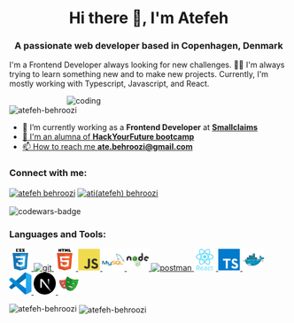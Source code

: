 <h1 align="center">Hi there 👋, I'm Atefeh</h1>
<h3 align="center">A passionate web developer based in Copenhagen, Denmark</h3>
<p>I'm a Frontend Developer always looking for new challenges. 🐱‍💻 I'm always trying to learn something new and to make new projects. Currently, I'm mostly working with Typescript, Javascript, and React.</p>
<img align="right" alt="coding" width="400" src="https://tse4.mm.bing.net/th?id=OIP.uGIdIh7Um_O_Cry35-_uhwHaFj&pid=Api&P=0&h=180">



<p align="left"> <img src="https://komarev.com/ghpvc/?username=atefeh-behroozi&label=Profile%20views&color=0e75b6&style=flat" alt="atefeh-behroozi" /> </p>




- 🌱 I’m currently working as a **Frontend Developer** at <a href="https://www.smallclaims.ai/">**Smallclaims**
- 🤝 I'm an alumna of<a href="https://www.hackyourfuture.dk/"> **HackYourFuture bootcamp**
- 📫 How to reach me **ate.behroozi@gmail.com**
  

<h3 align="left">Connect with me:</h3>
<p align="left">
<a href="https://codepen.io/atefeh behroozi" target="blank"><img align="center" src="https://raw.githubusercontent.com/rahuldkjain/github-profile-readme-generator/master/src/images/icons/Social/codepen.svg" alt="atefeh behroozi" height="30" width="40" /></a>
<a href="https://linkedin.com/in/ati(atefeh) behroozi" target="blank"><img align="center" src="https://raw.githubusercontent.com/rahuldkjain/github-profile-readme-generator/master/src/images/icons/Social/linked-in-alt.svg" alt="ati(atefeh) behroozi" height="30" width="40" /></a>
</p>


<img align="center" src="https://www.codewars.com/users/Atefeh-Behroozi/badges/micro" alt="codewars-badge" />
<h3 align="left">Languages and Tools:</h3>
<p align="left"> <a href="https://www.w3schools.com/css/" target="_blank" rel="noreferrer"> <img src="https://raw.githubusercontent.com/devicons/devicon/master/icons/css3/css3-original-wordmark.svg" alt="css3" width="40" height="40"/> </a> <a href="https://git-scm.com/" target="_blank" rel="noreferrer"> <img src="https://www.vectorlogo.zone/logos/git-scm/git-scm-icon.svg" alt="git" width="40" height="40"/> </a> <a href="https://www.w3.org/html/" target="_blank" rel="noreferrer"> <img src="https://raw.githubusercontent.com/devicons/devicon/master/icons/html5/html5-original-wordmark.svg" alt="html5" width="40" height="40"/> </a> <a href="https://developer.mozilla.org/en-US/docs/Web/JavaScript" target="_blank" rel="noreferrer"> <img src="https://raw.githubusercontent.com/devicons/devicon/master/icons/javascript/javascript-original.svg" alt="javascript" width="40" height="40"/> </a> <a href="https://www.mysql.com/" target="_blank" rel="noreferrer"> <img src="https://raw.githubusercontent.com/devicons/devicon/master/icons/mysql/mysql-original-wordmark.svg" alt="mysql" width="40" height="40"/> </a> <a href="https://nodejs.org" target="_blank" rel="noreferrer"> <img src="https://raw.githubusercontent.com/devicons/devicon/master/icons/nodejs/nodejs-original-wordmark.svg" alt="nodejs" width="40" height="40"/> </a> <a href="https://postman.com" target="_blank" rel="noreferrer"> <img src="https://www.vectorlogo.zone/logos/getpostman/getpostman-icon.svg" alt="postman" width="40" height="40"/> </a> <a href="https://reactjs.org/" target="_blank" rel="noreferrer"> <img src="https://raw.githubusercontent.com/devicons/devicon/master/icons/react/react-original-wordmark.svg" alt="react" width="40" height="40"/> </a> <a href="https://www.typescriptlang.org/" target="_blank" rel="noreferrer"> <img src="https://raw.githubusercontent.com/devicons/devicon/master/icons/typescript/typescript-original.svg" alt="typescript" width="40" height="40"/> </a> <a href="https://www.docker.com/" target="_blank" rel="noreferrer"> <img src="https://raw.githubusercontent.com/devicons/devicon/master/icons/docker/docker-original.svg" alt="docker" width="40" height="40"/> </a> <a href="https://code.visualstudio.com/" target="_blank" rel="noreferrer"> <img src="https://raw.githubusercontent.com/devicons/devicon/master/icons/vscode/vscode-original.svg" alt="vscode" width="40" height="40"/> </a> <a href="https://nextjs.org/" target="_blank" rel="noreferrer"> <img src="https://raw.githubusercontent.com/devicons/devicon/master/icons/nextjs/nextjs-original.svg" alt="nextjs" width="40" height="40"/> </a> <a href="https://playwright.dev/" target="_blank" rel="noreferrer"> <img src="https://raw.githubusercontent.com/devicons/devicon/master/icons/playwright/playwright-original.svg" alt="playwright" width="40" height="40"/> </a></p>


<p><img align="left" src="https://github-readme-stats.vercel.app/api/top-langs?username=atefeh-behroozi&show_icons=true&locale=en&layout=compact" alt="atefeh-behroozi" /></p>


<p>&nbsp;<img align="center" src="https://github-readme-stats.vercel.app/api?username=atefeh-behroozi&show_icons=true&locale=en" alt="atefeh-behroozi" /></p>

